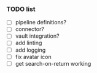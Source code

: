 ### TODO list
- [ ] pipeline definitions?
- [ ] connector?
- [ ] vault integration?
- [ ] add linting
- [ ] add logging
- [ ] fix avatar icon
- [ ] get search-on-return working